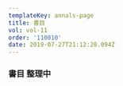 ```yaml
---
templateKey: annals-page
title: 書目
vol: vol-11
order: '110010'
date: 2019-07-27T21:12:28.094Z
---
```

### 書目 整理中

